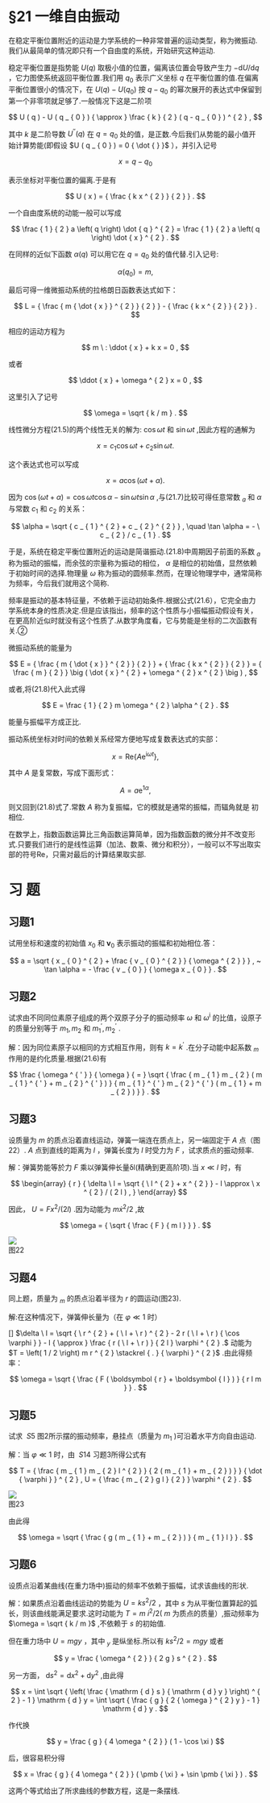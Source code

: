 # §21 一维自由振动

在稳定平衡位置附近的运动是力学系统的一种非常普遍的运动类型，称为微振动.我们从最简单的情况即只有一个自由度的系统，开始研究这种运动.

稳定平衡位置是指势能 $U ( q )$ 取极小值的位置，偏离该位置会导致产生力 $- \mathrm{ d } U / \mathrm{ d } q$ ，它力图使系统返回平衡位置.我们用 $q _ { 0 }$ 表示广义坐标 $q$ 在平衡位置的值.在偏离平衡位置很小的情况下，在 $U ( q ) - U ( q _ { 0 } )$ 按 $q - q _ { 0 }$ 的幂次展开的表达式中保留到第一个非零项就足够了.一般情况下这是二阶项

$$
U ( q ) - U ( q _ { 0 } ) { \approx } \frac { k } { 2 } ( q - q _ { 0 } ) ^ { 2 } ,
$$

其中 $k$ 是二阶导数 $U ^ { \prime \prime } ( q )$ 在 $q = q _ { 0 }$ 处的值，是正数.今后我们从势能的最小值开始计算势能(即假设 $U ( q _ { 0 } ) = 0 { \dot { } }$ ），并引入记号

$$
x = q - q _ { 0 }
$$

表示坐标对平衡位置的偏离.于是有

$$
U ( x ) = { \frac { k x ^ { 2 } } { 2 } } .
$$

一个自由度系统的动能一般可以写成

$$
\frac { 1 } { 2 } a \left( q \right) \dot { q } ^ { 2 } = \frac { 1 } { 2 } a \left( q \right) \dot { x } ^ { 2 } .
$$

在同样的近似下函数 $\alpha ( q )$ 可以用它在 $q = q _ { 0 }$ 处的值代替.引入记号:

$$
\alpha ( q _ { 0 } ) = m ,
$$

最后可得一维微振动系统的拉格朗日函数表达式如下：

$$
L = { \frac { m { \dot { x } } ^ { 2 } } { 2 } } - { \frac { k x ^ { 2 } } { 2 } } .
$$

相应的运动方程为

$$
m \ : \ddot { x } + k x = 0 ,
$$

或者

$$
\ddot { x } + \omega ^ { 2 } x = 0 ,
$$

这里引入了记号

$$
\omega = \sqrt { k / m } .
$$

线性微分方程(21.5)的两个线性无关的解为: $\cos \omega t$ 和 $\sin \omega t$ ,因此方程的通解为

$$
x = c _ { 1 } \cos \omega t + c _ { 2 } \sin \omega t .
$$

这个表达式也可以写成

$$
x = a \cos ( \omega t + \alpha ) .
$$

因为 $\cos ( \omega t + \alpha ) = \cos \omega t \cos \alpha - \sin \omega t \sin \alpha$ ,与(21.7)比较可得任意常数 $_ { a }$ 和 $\alpha$ 与常数 $c _ { 1 }$ 和 $c _ { 2 }$ 的关系：

$$
\alpha = \sqrt { c _ { 1 } ^ { 2 } + c _ { 2 } ^ { 2 } } , \quad \tan \alpha = - \ c _ { 2 } / c _ { 1 } .
$$

于是，系统在稳定平衡位置附近的运动是简谐振动.(21.8)中周期因子前面的系数 $_ { a }$ 称为振动的振幅，而余弦的宗量称为振动的相位， $\alpha$ 是相位的初始值，显然依赖于初始时间的选择.物理量 $\omega$ 称为振动的圆频率.然而，在理论物理学中，通常简称为频率，今后我们就用这个简称.

频率是振动的基本特征量，不依赖于运动初始条件.根据公式(21.6），它完全由力学系统本身的性质决定.但是应该指出，频率的这个性质与小振幅振动假设有关，在更高阶近似时就没有这个性质了.从数学角度看，它与势能是坐标的二次函数有关.②

微振动系统的能量为

$$
E = { \frac { m { \dot { x } } ^ { 2 } } { 2 } } + { \frac { k x ^ { 2 } } { 2 } } = { \frac { m } { 2 } } \big ( \dot { x } ^ { 2 } + \omega ^ { 2 } x ^ { 2 } \big ) ,
$$

或者,将(21.8)代入此式得

$$
E = \frac { 1 } { 2 } m \omega ^ { 2 } \alpha ^ { 2 } .
$$

能量与振幅平方成正比.

振动系统坐标对时间的依赖关系经常方便地写成复数表达式的实部：

$$
x = \mathrm { R e } \left\{ A \mathrm { e } ^ { \mathrm { i } \omega t } \right\} ,
$$

其中 $A$ 是复常数，写成下面形式：

$$
A = a \mathrm { e } ^ { 1 \alpha } ,
$$

则又回到(21.8)式了.常数 $A$ 称为复振幅，它的模就是通常的振幅，而辐角就是 初相位.

在数学上，指数函数运算比三角函数运算简单，因为指数函数的微分并不改变形式.只要我们进行的是线性运算（加法、数乘、微分和积分），一般可以不写出取实部的符号Re，只需对最后的计算结果取实部.

# 习 题

## 习题1

试用坐标和速度的初始值 $x _ { 0 }$ 和 $\boldsymbol { v } _ { 0 }$ 表示振动的振幅和初始相位.答：

$$
a = \sqrt { x _ { 0 } ^ { 2 } + \frac { v _ { 0 } ^ { 2 } } { \omega ^ { 2 } } } , ~ \tan \alpha = - \frac { v _ { 0 } } { \omega x _ { 0 } } .
$$

## 习题2

试求由不同同位素原子组成的两个双原子分子的振动频率 $\omega$ 和 $\omega ^ { \mathrm { i } }$ 的比值，设原子的质量分别等于 $m _ { 1 } , m _ { 2 }$ 和 $m _ { 1 } ^ { ' } , m _ { 2 } ^ { ' }$ .

解：因为同位素原子以相同的方式相互作用，则有 $k = k ^ { \prime }$ .在分子动能中起系数 $_ { m }$ 作用的是约化质量.根据(21.6)有

$$
\frac { \omega ^ { ' } } { \omega } { = } \sqrt { \frac { m _ { 1 } m _ { 2 } ( m _ { 1 } ^ { ' } + m _ { 2 } ^ { ' } ) } { m _ { 1 } ^ { ' } m _ { 2 } ^ { ' } ( m _ { 1 } + m _ { 2 } ) } } .
$$

## 习题3

设质量为 $m$ 的质点沿着直线运动，弹簧一端连在质点上，另一端固定于 $A$ 点（图22）. $A$ 点到直线的距离为 $l$ ，弹簧长度为 $l$ 时受力为 $F$ ，试求质点的振动频率.

解：弹簧势能等於力 $F$ 乘以弹簧伸长量δl(精确到更高阶项).当 $x \ll l$ 时，有

$$
\begin{array} { r } { \delta \ l = \sqrt { \ l ^ { 2 } + x ^ { 2 } } - l \approx \ x ^ { 2 } / ( 2 l ) , } \end{array}
$$

因此， $U = F x ^ { 2 } / ( 2 l )$ .因为动能为 $m { \dot { x } } ^ { 2 } / 2$ ,故

$$
\omega = { \sqrt { \frac { F } { m l } } } .
$$

![](../images/0f401a35ecf539e012a41bd0b3bc996d0bb6d0134c98b220abaf99c2d4af2f9c.jpg)  
图22

## 习题4 

同上题，质量为 $_ m$ 的质点沿着半径为 $r$ 的圆运动(图23).

解:在这种情况下，弹簧伸长量为（在 $\varphi \ll 1$ 时）

[] $\delta \ l = \sqrt { \ r ^ { 2 } + ( \ l + \ r ) ^ { 2 } - 2 r ( \ l + \ r ) { \cos \varphi } } - l { \approx } \frac { r ( \ l + \ r ) } { 2 l } \varphi ^ { 2 } .$ 动能为 $T = \left( 1 / 2 \right) m r ^ { 2 } \stackrel { . } { \varphi } ^ { 2 }$ .由此得频率：

$$
\omega = \sqrt { \frac { F ( \boldsymbol { r } + \boldsymbol { l } ) } { r l m } } .
$$

## 习题5

试求 $\ S 5$ 图2所示摆的振动频率，悬挂点（质量为 $m _ { 1 }$ )可沿着水平方向自由运动.

解：当 $\varphi \ll 1$ 时，由 $\ S 1 4$ 习题3所得公式有

$$
T = { \frac { m _ { 1 } m _ { 2 } l ^ { 2 } } { 2 ( m _ { 1 } + m _ { 2 } ) } } { \dot { \varphi } } ^ { 2 } , U = { \frac { m _ { 2 } g l } { 2 } } \varphi ^ { 2 } .
$$

![](../images/c190bb3c17a7e00ac1f9a282e75e456bc59b89a86a38a051256b5ee522a4a825.jpg)  
图23

由此得

$$
\omega = \sqrt { \frac { g ( m _ { 1 } + m _ { 2 } ) } { m _ { 1 } l } } .
$$

## 习题6 

设质点沿着某曲线(在重力场中)振动的频率不依赖于振幅，试求该曲线的形状.

解：如果质点沿着曲线运动的势能为 $U = k s ^ { 2 } / 2$ ，其中 $s$ 为从平衡位置算起的弧长，则该曲线能满足要求.这时动能为 $T = m \ i ^ { 2 } / 2 ( \ m$ 为质点的质量）,振动频率为 $\omega = \sqrt { k / m }$ ,不依赖于 $s$ 的初始值.

但在重力场中 $U = m g y$ ，其中 $_ y$ 是纵坐标.所以有 $k s ^ { 2 } / 2 = m g y$ 或者

$$
y = \frac { \omega ^ { 2 } } { 2 g } s ^ { 2 } .
$$

另一方面， $\mathrm { d } s ^ { 2 } = \mathrm { d } x ^ { 2 } + \mathrm { d } y ^ { 2 }$ ,由此得

$$
x = \int \sqrt { \left( \frac { \mathrm { d } s } { \mathrm { d } y } \right) ^ { 2 } - 1 } \mathrm { d } y = \int \sqrt { \frac { g } { 2 { \omega } ^ { 2 } y } - 1 } \mathrm { d } y .
$$

作代换

$$
y = \frac { g } { 4 \omega ^ { 2 } } ( 1 - \cos \xi )
$$

后，很容易积分得

$$
x = \frac { g } { 4 \omega ^ { 2 } } ( \pmb { \xi } + \sin \pmb { \xi } ) .
$$

这两个等式给出了所求曲线的参数方程，这是一条摆线.
